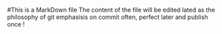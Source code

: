 #This is a MarkDown file
The content of the file will be edited lated as the philosophy of git emphasisis on commit often, perfect later and publish once ! 
